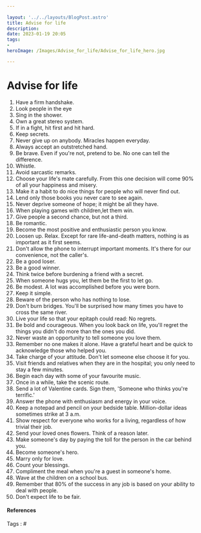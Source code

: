 ```yaml
---
 
layout: '../../layouts/BlogPost.astro'
title: Advise for life
description: 
date: 2023-01-19 20:05
tags: 
- 
heroImage: /Images/Advise_for_life/Advise_for_life_hero.jpg

---
```


# Advise for life

1. Have a firm handshake. 
2. Look people in the eye 
3. Sing in the shower. 
4. Own a great stereo system. 
5. If in a fight, hit first and hit hard. 
6. Keep secrets.
7. Never give up on anybody. Miracles happen everyday. 
8. Always accept an outstretched hand. 
9. Be brave. Even if you're not, pretend to be. No one can tell the difference. 
10. Whistle. 
11. Avoid sarcastic remarks. 
12. Choose your life's mate carefully. From this one decision will come 90% of all your happiness and misery. 
13. Make it a habit to do nice things for people who will never find out. 
14. Lend only those books you never care to see again. 
15. Never deprive someone of hope; it might be all they have. 
16. When playing games with children,let them win. 
17. Give people a second chance, but not a third. 
18. Be romantic. 
19. Become the most positive and enthusiastic person you know. 
20. Loosen up. Relax. Except for rare life-and-death matters, nothing is as important as it first seems. 
21. Don't allow the phone to interrupt important moments. It's there for our convenience, not the caller's. 
22. Be a good loser. 
23. Be a good winner. 
24. Think twice before burdening a friend with a secret. 
25. When someone hugs you, let them be the first to let go. 
26. Be modest. A lot was accomplished before you were born. 
27. Keep it simple. 
28. Beware of the person who has nothing to lose. 
29. Don't burn bridges. You'll be surprised how many times you have to cross the same river. 
30. Live your life so that your epitaph could read: No regrets.
31. Be bold and courageous. When you look back on life, you'll regret the things you didn't do more than the ones you did. 
32. Never waste an opportunity to tell someone you love them. 
33. Remember no one makes it alone. Have a grateful heart and be quick to acknowledge those who helped you. 
34. Take charge of your attitude. Don't let someone else choose it for you. 
35. Visit friends and relatives when they are in the hospital; you only need to stay a few minutes. 
36. Begin each day with some of your favourite music. 
37. Once in a while, take the scenic route.
38. Send a lot of Valentine cards. Sign them, 'Someone who thinks you're terrific.' 
39. Answer the phone with enthusiasm and energy in your voice. 
40. Keep a notepad and pencil on your bedside table. Million-dollar ideas sometimes strike at 3 a.m. 
41. Show respect for everyone who works for a living, regardless of how trivial their job. 
42. Send your loved ones flowers. Think of a reason later. 
43. Make someone's day by paying the toll for the person in the car behind you.
44. Become someone's hero. 
45. Marry only for love. 
46. Count your blessings. 
47. Compliment the meal when you're a guest in someone's home. 
48. Wave at the children on a school bus.
49. Remember that 80% of the success in any job is based on your ability to deal with people.
50. Don't expect life to be fair.
#### References
Tags : #



